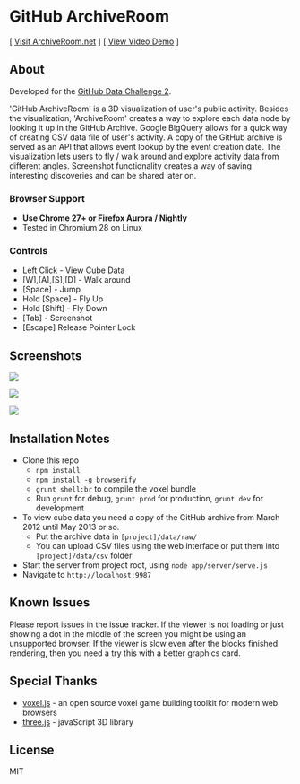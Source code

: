 # GitHub ArchiveRoom

[ [Visit ArchiveRoom.net](http://archiveroom.net "ArchiveRoom") ]
[ [View Video Demo](https://www.youtube.com/watch?v=G6CzzCu6wXs "ArchiveRoom Video Demo") ]

## About

Developed for the [GitHub Data Challenge 2](https://github.com/blog/1450-the-github-data-challenge-ii).

'GitHub ArchiveRoom' is a 3D visualization of user's public activity.
Besides the visualization, 'ArchiveRoom' creates a way to explore each data node by looking it up in the GitHub Archive.
Google BigQuery allows for a quick way of creating CSV data file of user's activity. A copy of the GitHub archive
is served as an API that allows event lookup by the event creation date.
The visualization lets users to fly / walk around and explore activity data from different angles.
Screenshot functionality creates a way of saving interesting discoveries and can be shared later on.


### Browser Support

* __Use Chrome 27+ or Firefox Aurora / Nightly__
* Tested in Chromium 28 on Linux

### Controls
* Left Click - View Cube Data
* [W],[A],[S],[D] - Walk around
* [Space] - Jump
* Hold [Space] - Fly Up
* Hold [Shift] - Fly Down
* [Tab] - Screenshot
* [Escape] Release Pointer Lock

## Screenshots

![](http://v14d.com/u/gar1.png)

![](http://v14d.com/u/gar2.png)

![](http://v14d.com/u/gar3.png)

## Installation Notes

* Clone this repo
  * `npm install`
  * `npm install -g browserify`
  * `grunt shell:br` to compile the voxel bundle
  * Run `grunt` for debug, `grunt prod` for production, `grunt dev` for development
* To view cube data you need a copy of the GitHub archive from March 2012 until May 2013 or so.
  * Put the archive data in `[project]/data/raw/`
  * You can upload CSV files using the web interface or put them into `[project]/data/csv` folder
* Start the server from project root, using `node app/server/serve.js`
* Navigate to `http://localhost:9987`

## Known Issues

Please report issues in the issue tracker.
If the viewer is not loading or just showing a dot in the middle of the screen you
might be using an unsupported browser. If the viewer is slow even after the blocks finished rendering, then
you need a try this with a better graphics card.

## Special Thanks

* [voxel.js](http://voxeljs.com/) - an open source voxel game building toolkit for modern web browsers
* [three.js](http://threejs.org/) - javaScript 3D library

## License

MIT
